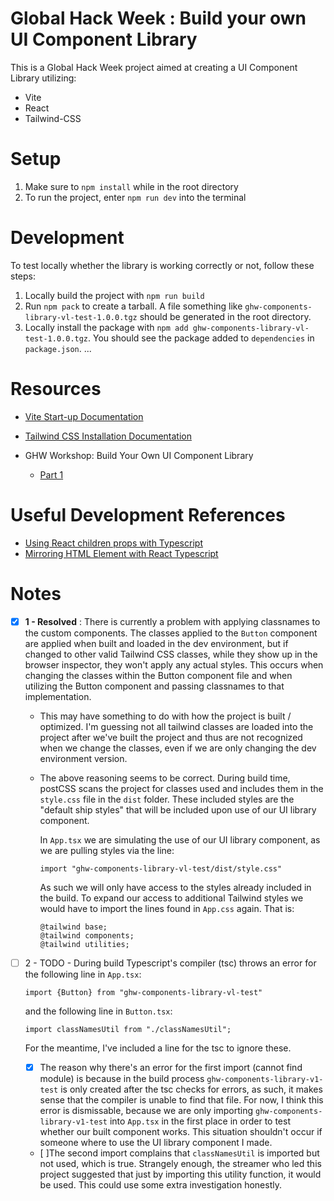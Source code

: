 # Global Hack Week : Build your own UI Component Library

This is a Global Hack Week project aimed at creating a UI Component Library utilizing:

- Vite
- React
- Tailwind-CSS

# Setup

1. Make sure to `npm install` while in the root directory
2. To run the project, enter `npm run dev` into the terminal

# Development

To test locally whether the library is working correctly or not, follow these steps:

1. Locally build the project with `npm run build`
2. Run `npm pack` to create a tarball. A file something like `ghw-components-library-vl-test-1.0.0.tgz` should be generated in the root directory.
3. Locally install the package with `npm add ghw-components-library-vl-test-1.0.0.tgz`. You should see the package added to `dependencies` in `package.json`.
   ...

# Resources

- [Vite Start-up Documentation](https://vitejs.dev/guide/#command-line-interface)
- [Tailwind CSS Installation Documentation](https://tailwindcss.com/docs/installation)

- GHW Workshop: Build Your Own UI Component Library
  - [Part 1](https://www.youtube.com/watch?v=_5JZgTjKydU)

# Useful Development References

- [Using React children props with Typescript](https://blog.logrocket.com/using-react-children-prop-with-typescript/)
- [Mirroring HTML Element with React Typescript](https://react-typescript-cheatsheet.netlify.app/docs/advanced/patterns_by_usecase/)

# Notes

- [x] **1 - Resolved** : There is currently a problem with applying classnames to the custom components. The classes applied to the `Button` component are applied when built and loaded in the dev environment, but if changed to other valid Tailwind CSS classes, while they show up in the browser inspector, they won't apply any actual styles. This occurs when changing the classes within the Button component file and when utilizing the Button component and passing classnames to that implementation.

  - This may have something to do with how the project is built / optimized. I'm guessing not all tailwind classes are loaded into the project after we've built the project and thus are not recognized when we change the classes, even if we are only changing the dev environment version.

  - The above reasoning seems to be correct. During build time, postCSS scans the project for classes used and includes them in the `style.css` file in the `dist` folder. These included styles are the "default ship styles" that will be included upon use of our UI library component.

    In `App.tsx` we are simulating the use of our UI library component, as we are pulling styles via the line:

    ```
    import "ghw-components-library-vl-test/dist/style.css"
    ```

    As such we will only have access to the styles already included in the build. To expand our access to additional Tailwind styles we would have to import the lines found in `App.css` again. That is:

    ```
    @tailwind base;
    @tailwind components;
    @tailwind utilities;
    ```

- [ ] 2 - TODO - During build Typescript's compiler (tsc) throws an error for the following line in `App.tsx`:

  ```
  import {Button} from "ghw-components-library-vl-test"
  ```

  and the following line in `Button.tsx`:

  ```
  import classNamesUtil from "./classNamesUtil";

  ```

  For the meantime, I've included a line for the tsc to ignore these.

  - [x] The reason why there's an error for the first import (cannot find module) is because in the build process `ghw-components-library-v1-test` is only created after the tsc checks for errors, as such, it makes sense that the compiler is unable to find that file. For now, I think this error is dismissable, because we are only importing `ghw-components-library-v1-test` into `App.tsx` in the first place in order to test whether our built component works. This situation shouldn't occur if someone where to use the UI library component I made.

  - [ ]The second import complains that `classNamesUtil` is imported but not used, which is true. Strangely enough, the streamer who led this project suggested that just by importing this utility function, it would be used. This could use some extra investigation honestly.
